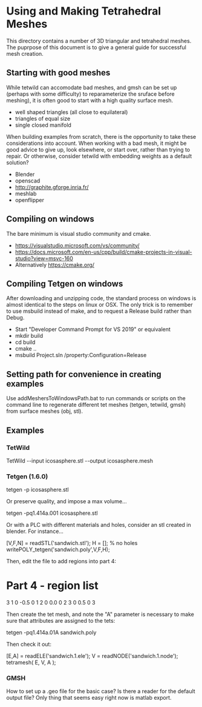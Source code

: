 # Using and Making Tetrahedral Meshes

This directory contains a number of 3D triangular and tetrahedral meshes.
The puprpose of this document is to give a general guide for successful 
mesh creation.

## Starting with good meshes

While tetwild can accomodate bad meshes, and gmsh can be set up (perhaps 
with some difficulty) to reparameterize the sruface before meshing), it 
is often good to start with a high quality surface mesh.

- well shaped triangles (all close to equilateral)
- triangles of equal size 
- single closed manifold

When building examples from scratch, there is the opportunity to take these
considerations into account.  When working with a bad mesh, it might be 
good advice to give up, look elsewhere, or start over, rather than trying
to repair.  Or otherwise, consider tetwild with embedding weights as a 
default solution?

- Blender
- openscad
- http://graphite.gforge.inria.fr/  
- meshlab
- openflipper

## Compiling on windows

The bare minimum is visual studio community and cmake.

- https://visualstudio.microsoft.com/vs/community/
- https://docs.microsoft.com/en-us/cpp/build/cmake-projects-in-visual-studio?view=msvc-160
- Alternatively https://cmake.org/

## Compiling Tetgen on windows

After downloading and unzipping code, the standard process on windows
is almost identical to the steps on linux or OSX.  The only trick is
to remember to use msbuild instead of make, and to request a Release
build rather than Debug.

- Start "Developer Command Prompt for VS 2019" or equivalent
- mkdir build
- cd build
- cmake ..
- msbuild Project.sln /property:Configuration=Release

## Setting path for convenience in creating examples

Use addMeshersToWindowsPath.bat to run commands or scripts on the command
line to regenerate different tet meshes (tetgen, 
tetwild, gmsh) from surface meshes (obj, stl).

## Examples


### TetWild

TetWild --input icosasphere.stl --output icosasphere.mesh

### Tetgen (1.6.0)

tetgen -p icosasphere.stl

Or preserve quality, and impose a max volume...

tetgen -pq1.414a.001 icosasphere.stl

Or with a PLC with different materials and holes, consider an stl created
in blender.  For instance...

[V,F,N] = readSTL('sandwich.stl');
H = []; % no holes
writePOLY_tetgen('sandwich.poly',V,F,H);
 
Then, edit the file to add regions into part 4:

# Part 4 - region list
3
1  0 -0.5  0  1 
2  0  0.0  0  2
3  0  0.5  0  3

Then create the tet mesh, and note the "A" parameter is necessary to make 
sure that attributes are assigned to the tets:

tetgen -pq1.414a.01A sandwich.poly

Then check it out:

[E,A] = readELE('sandwich.1.ele');
V = readNODE('sandwich.1.node');
tetramesh( E, V, A );



### GMSH

How to set up a .geo file for the basic case?  Is there a reader for the 
default output file?  Only thing that seems easy right now is matlab export.

##
